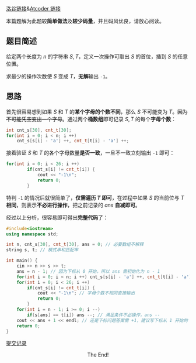 [洛谷链接](https://www.luogu.com.cn/problem/AT_arc154_b)&[Atcoder 链接](https://www.luogu.com.cn/remoteJudgeRedirect/atcoder/arc154_b)

本篇题解为此题较**简单做法**及**较少码量**，并且码风优良，请放心阅读。

## 题目简述

给定两个长度为 $n$ 的字符串 $S,T$，定义一次操作可取出 $S$ 的首位，插到 $S$ 的任意位置。

求最少的操作次数使 $S$ 变成 $T$，**无解**输出 `-1`。

## 思路

首先很容易想到如果 $S$ 和 $T$ 的**某个字母的个数不同**，那么 $S$ 不可能变为 $T$。~~因为不可能凭空变出一个字母~~。通过两个**桶数组**即可记录 $S,T$ 的每个**字母个数**：

```cpp
int cnt_s[30], cnt_t[30];
for(int i = 0; i < n; i ++) 
	cnt_s[s[i] - 'a'] ++, cnt_t[t[i] - 'a'] ++;	
```

接着验证 $S$ 和 $T$ 的各个字母数量**是否一致**，一旦不一致立刻输出 `-1` 即可：

```cpp
for(int i = 0; i < 26; i ++) 
		if(cnt_s[i] != cnt_t[i]) {
			cout << "-1\n";
			return 0;
		}
```

特判 `-1` 的情况后就很简单了，**仅需遍历 $T$ 即可**，在过程中如果 $S$ 的当前位与 $T$ **相同**，则表示**不必进行操作**，把之前记录的 $ans$ **自减即可**。

经过以上分析，很容易即可得出**完整代码**了：

```cpp
#include<iostream>
using namespace std;

int n, cnt_s[30], cnt_t[30], ans = 0; // 必要数组不解释
string s, t; // 模式串和匹配串

int main() {
	cin >> n >> s >> t;
	ans = n - 1; // 因为下标从 0 开始，所以 ans 需初始化为 n - 1
	for(int i = 0; i < n; i ++) cnt_s[s[i] - 'a'] ++, cnt_t[t[i] - 'a'] ++; // 统计字母个数
	for(int i = 0; i < 26; i ++) 
		if(cnt_s[i] != cnt_t[i]) {
			cout << "-1\n"; // 字母个数不相同直接输出
			return 0;
		}
	for(int i = n - 1; i >= 0; i --)
		if(s[ans] == t[i]) ans --; // 满足条件不必操作，ans --
	cout << ans + 1 << endl; // 还是下标问题答案需 +1，建议写下标从 1 开始的
	return 0;
}
```

[提交记录](https://www.luogu.com.cn/record/117459062)

$$\text{The End!}$$